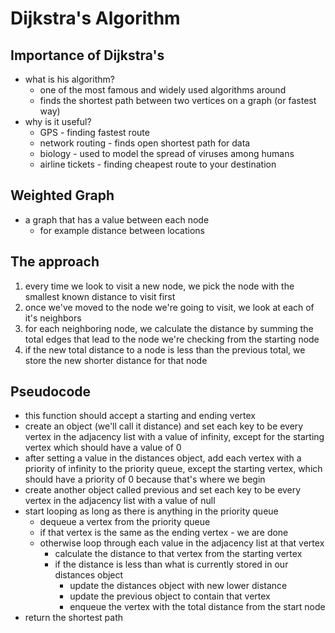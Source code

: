 # Dijkstra's Algorithm

## Importance of Dijkstra's
- what is his algorithm?
  - one of the most famous and widely used algorithms around
  - finds the shortest path between two vertices on a graph (or fastest way)
- why is it useful?
  - GPS - finding fastest route
  - network routing - finds open shortest path for data
  - biology - used to model the spread of viruses among humans
  - airline tickets - finding cheapest route to your destination

## Weighted Graph
- a graph that has a value between each node
  - for example distance between locations

## The approach
1. every time we look to visit a new node, we pick the node with the smallest known distance to visit first
2. once we've moved to the node we're going to visit, we look at each of it's neighbors
3. for each neighboring node, we calculate the distance by summing the total edges that lead to the node we're checking from the starting node
4. if the new total distance to a node is less than the previous total, we store the new shorter distance for that node

## Pseudocode
- this function should accept a starting and ending vertex
- create an object (we'll call it distance) and set each key to be every vertex in the adjacency list with a value of infinity, except for the starting vertex which should have a value of 0
- after setting a value in the distances object, add each vertex with a priority of infinity to the priority queue, except the starting vertex, which should have a priority of 0 because that's where we begin
- create another object called previous and set each key to be every vertex in the adjacency list with a value of null
- start looping as long as there is anything in the priority queue
  - dequeue a vertex from the priority queue
  - if that vertex is the same as the ending vertex - we are done
  - otherwise loop through each value in the adjacency list at that vertex
    - calculate the distance to that vertex from the starting vertex
    - if the distance is less than what is currently stored in our distances object
      - update the distances object with new lower distance
      - update the previous object to contain that vertex
      - enqueue the vertex with the total distance from the start node
- return the shortest path